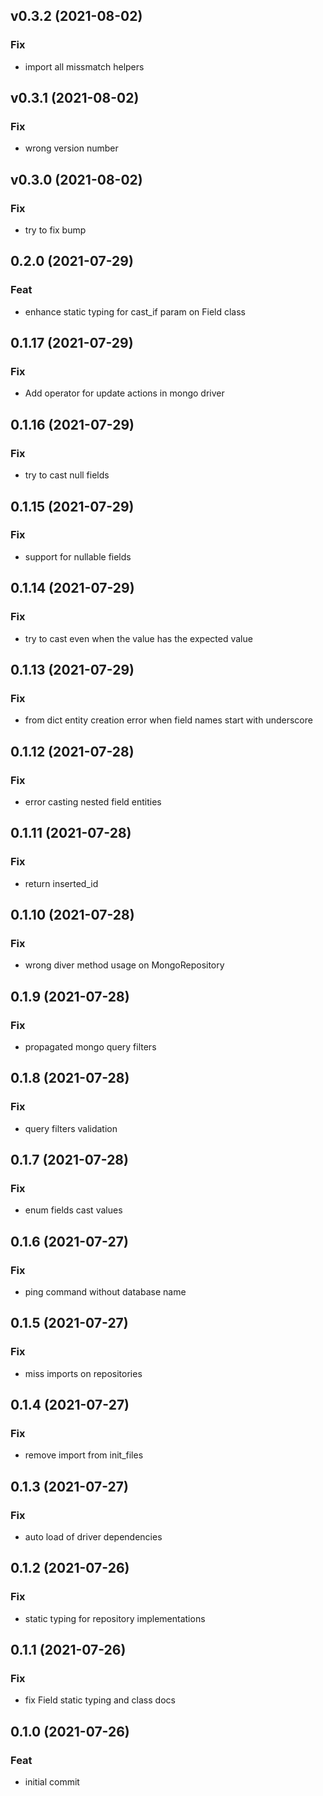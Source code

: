 ## v0.3.2 (2021-08-02)

### Fix

- import all missmatch helpers

## v0.3.1 (2021-08-02)

### Fix

- wrong version number

## v0.3.0 (2021-08-02)

### Fix

- try to fix bump

## 0.2.0 (2021-07-29)

### Feat

- enhance static typing for cast_if param on Field class

## 0.1.17 (2021-07-29)

### Fix

- Add  operator for update actions in mongo driver

## 0.1.16 (2021-07-29)

### Fix

- try to cast null fields

## 0.1.15 (2021-07-29)

### Fix

- support for nullable fields

## 0.1.14 (2021-07-29)

### Fix

- try to cast even when the value has the expected value

## 0.1.13 (2021-07-29)

### Fix

- from dict entity creation error when field names start with underscore

## 0.1.12 (2021-07-28)

### Fix

- error casting nested field entities

## 0.1.11 (2021-07-28)

### Fix

- return inserted_id

## 0.1.10 (2021-07-28)

### Fix

- wrong diver method usage on MongoRepository

## 0.1.9 (2021-07-28)

### Fix

- propagated mongo query filters

## 0.1.8 (2021-07-28)

### Fix

- query filters validation

## 0.1.7 (2021-07-28)

### Fix

- enum fields cast values

## 0.1.6 (2021-07-27)

### Fix

- ping command without database name

## 0.1.5 (2021-07-27)

### Fix

- miss imports on repositories

## 0.1.4 (2021-07-27)

### Fix

- remove import from init_files

## 0.1.3 (2021-07-27)

### Fix

- auto load of driver dependencies

## 0.1.2 (2021-07-26)

### Fix

- static typing for repository implementations

## 0.1.1 (2021-07-26)

### Fix

- fix Field static typing and class docs

## 0.1.0 (2021-07-26)

### Feat

- initial commit
